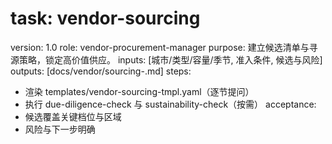 # task: vendor-sourcing

version: 1.0
role: vendor-procurement-manager
purpose: 建立候选清单与寻源策略，锁定高价值供应。
inputs: [城市/类型/容量/季节, 准入条件, 候选与风险]
outputs: [docs/vendor/sourcing-<region>.md]
steps:

- 渲染 templates/vendor-sourcing-tmpl.yaml（逐节提问）
- 执行 due-diligence-check 与 sustainability-check（按需）
  acceptance:
- 候选覆盖关键档位与区域
- 风险与下一步明确
